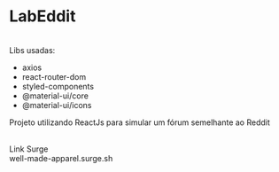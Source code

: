 # LabEddit
<br/>
Libs usadas:
<ul>
<li>axios</li>
<li>react-router-dom</li>
<li>styled-components</li>
<li>@material-ui/core</li>
<li>@material-ui/icons</li>
</ul>


<p>Projeto utilizando ReactJs para simular um fórum semelhante ao Reddit</p>
<br/>
Link Surge
<br/>
 well-made-apparel.surge.sh
